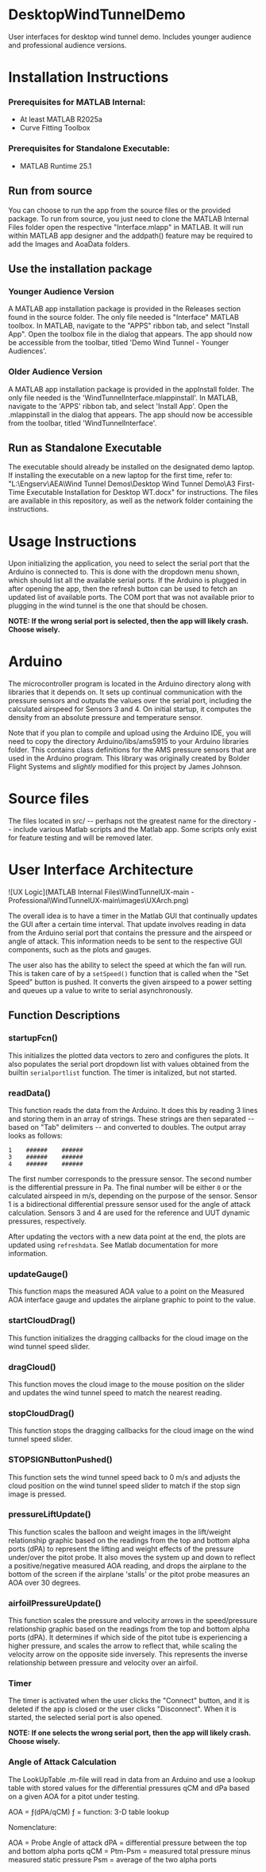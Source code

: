 # DesktopWindTunnelDemo
User interfaces for desktop wind tunnel demo. Includes younger audience and professional audience versions.

# Installation Instructions
### Prerequisites for MATLAB Internal:
- At least MATLAB R2025a
- Curve Fitting Toolbox

### Prerequisites for Standalone Executable:
- MATLAB Runtime 25.1

## Run from source
You can choose to run the app from the source files or the provided package. To run from source, you
just need to clone the MATLAB Internal Files folder open the respective "Interface.mlapp" in MATLAB. It will run within MATLAB app designer and the addpath() feature may be required to add the Images and AoaData folders.

## Use the installation package
### Younger Audience Version
A MATLAB app installation package is provided in the Releases section found in the source folder. The only file needed is
"Interface" MATLAB toolbox. In MATLAB, navigate to the "APPS" ribbon tab, and select
"Install App". Open the toolbox file in the dialog that appears. The app should now be
accessible from the toolbar, titled 'Demo Wind Tunnel - Younger Audiences'.

### Older Audience Version
A MATLAB app installation package is provided in the appInstall folder. The only file needed is the 'WindTunnelInterface.mlappinstall'. In MATLAB, navigate to the 'APPS' ribbon tab, and select 'Install App'. Open the .mlappinstall in the dialog that appears. The app should now be accessible from the toolbar, titled 'WindTunnelInterface'.

## Run as Standalone Executable
The executable should already be installed on the designated demo laptop. If installing the executable on a new laptop for the first time, refer to: "L:\Engserv\AEA\Wind Tunnel Demos\Desktop Wind Tunnel Demo\A3 First-Time Executable Installation for Desktop WT.docx" for instructions. The files are available in this repository, as well as the network folder containing the instructions.

# Usage Instructions
Upon initializing the application, you need to select the serial port that the Arduino is connected
to. This is done with the dropdown menu shown, which should list all the available serial ports.
If the Arduino is plugged in after opening the app, then the refresh button can be used to fetch an
updated list of available ports. The COM port that was not available prior to plugging in the wind tunnel is the one that should be chosen.

**NOTE: If the wrong serial port is selected, then the app will likely crash. Choose wisely.**

# Arduino
The microcontroller program is located in the Arduino directory along with libraries that it depends
on. It sets up continual communication with the pressure sensors and outputs the values over the
serial port, including the calculated airspeed for Sensors 3 and 4. On initial startup, it computes
the density from an absolute pressure and temperature sensor.

Note that if you plan to compile and upload using the Arduino IDE, you will need to copy the
directory Arduino/libs/ams5915 to your Arduino libraries folder. This contains class definitions for
the AMS pressure sensors that are used in the Arduino program. This library was originally created
by Bolder Flight Systems and *slightly* modified for this project by James Johnson.

# Source files
The files located in src/ -- perhaps not the greatest name for the directory -- include various
Matlab scripts and the Matlab app. Some scripts only exist for feature testing and will be removed
later.

# User Interface Architecture
![UX Logic](MATLAB Internal Files\WindTunnelUX-main - Professional\WindTunnelUX-main\images\UXArch.png)

The overall idea is to have a timer in the Matlab GUI that continually updates the GUI after a
certain time interval. That update involves reading in data from the Arduino serial port that
contains the pressure and the airspeed or angle of attack. This information needs to be sent to the
respective GUI components, such as the plots and gauges.

The user also has the ability to select the speed at which the fan will run. This is taken care of
by a `setSpeed()` function that is called when the "Set Speed" button is pushed. It converts the
given airspeed to a power setting and queues up a value to write to serial asynchronously.

## Function Descriptions
### startupFcn()
This initializes the plotted data vectors to zero and configures the plots. It also populates the
serial port dropdown list with values obtained from the builtin `serialportlist` function. The timer
is initalized, but not started.

### readData()
This function reads the data from the Arduino. It does this by reading 3 lines and storing them in
an array of strings. These strings are then separated -- based on "Tab" delimiters -- and converted
to doubles. The output array looks as follows:
```
1    ######    ######
3    ######    ######
4    ######    ######
```
The first number corresponds to the pressure sensor. The second number is the differential pressure
in Pa. The final number will be either `0` or the calculated airspeed in m/s, depending on the
purpose of the sensor. Sensor 1 is a bidirectional differential pressure sensor used for the angle
of attack calculation. Sensors 3 and 4 are used for the reference and UUT dynamic pressures,
respectively.

After updating the vectors with a new data point at the end, the plots are updated using
`refreshdata`. See Matlab documentation for more information.

### updateGauge()
This function maps the measured AOA value to a point on the Measured AOA interface gauge and updates the airplane graphic to point to the value.

### startCloudDrag()
This function initializes the dragging callbacks for the cloud image on the wind tunnel speed slider.

### dragCloud()
This function moves the cloud image to the mouse position on the slider and updates the wind tunnel speed to match the nearest reading.

### stopCloudDrag()
This function stops the dragging callbacks for the cloud image on the wind tunnel speed slider.

### STOPSIGNButtonPushed()
This function sets the wind tunnel speed back to 0 m/s and adjusts the cloud position on the wind tunnel speed slider to match if the stop sign image is pressed.

### pressureLiftUpdate()
This function scales the balloon and weight images in the lift/weight relationship graphic based on the readings from the top and bottom alpha ports (dPA) to represent the lifting and weight effects of the pressure under/over the pitot probe. It also moves the system up and down to reflect a positive/negative measured AOA reading, and drops the airplane to the bottom of the screen if the airplane 'stalls' or the pitot probe measures an AOA over 30 degrees.

### airfoilPressureUpdate()
This function scales the pressure and velocity arrows in the speed/pressure relationship graphic based on the readings from the top and bottom alpha ports (dPA). It determines if which side of the pitot tube is experiencing a higher pressure, and scales the arrow to reflect that, while scaling the velocity arrow on the opposite side inversely. This represents the inverse relationship between pressure and velocity over an airfoil.

### Timer
The timer is activated when the user clicks the "Connect" button, and it is deleted if the app is
closed or the user clicks "Disconnect". When it is started, the selected serial port is also opened.

**NOTE: If one selects the wrong serial port, then the app will likely crash. Choose wisely.**

### Angle of Attack Calculation

The LookUpTable .m-file will read in data from an Arduino and use a lookup table
   with stored values for the differential pressures qCM and dPa based on a given AOA for a 
   pitot under testing.
   
   AOA = ƒ(dPA/qCM)
   ƒ = function: 3-D table lookup
   
   Nomenclature:

  AOA = Probe Angle of attack
  dPA = differential pressure between the top and bottom alpha ports
  qCM = Ptm-Psm = measured total pressure minus measured static pressure
  Psm = average of the two alpha ports